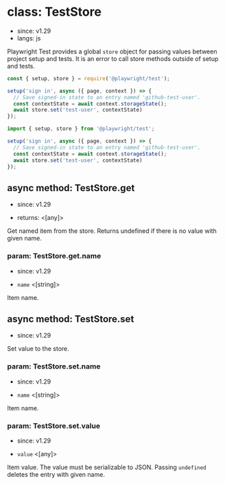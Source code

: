 # class: TestStore
* since: v1.29
* langs: js

Playwright Test provides a global `store` object for passing values between project setup and tests. It is
an error to call store methods outside of setup and tests.

```js tab=js-js
const { setup, store } = require('@playwright/test');

setup('sign in', async ({ page, context }) => {
  // Save signed-in state to an entry named 'github-test-user'.
  const contextState = await context.storageState();
  await store.set('test-user', contextState)
});
```

```js tab=js-ts
import { setup, store } from '@playwright/test';

setup('sign in', async ({ page, context }) => {
  // Save signed-in state to an entry named 'github-test-user'.
  const contextState = await context.storageState();
  await store.set('test-user', contextState)
});
```

## async method: TestStore.get
* since: v1.29
- returns: <[any]>

Get named item from the store. Returns undefined if there is no value with given name.

### param: TestStore.get.name
* since: v1.29
- `name` <[string]>

Item name.

## async method: TestStore.set
* since: v1.29

Set value to the store.

### param: TestStore.set.name
* since: v1.29
- `name` <[string]>

Item name.

### param: TestStore.set.value
* since: v1.29
- `value` <[any]>

Item value. The value must be serializable to JSON. Passing `undefined` deletes the entry with given name.


